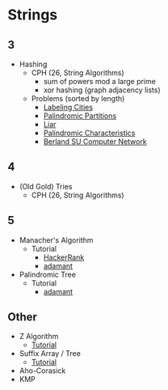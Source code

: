 # Strings

## 3
  * Hashing
    * CPH (26, String Algorithms)
      * sum of powers mod a large prime
      * xor hashing (graph adjacency lists)
    * Problems (sorted by length)
      * [Labeling Cities](http://codeforces.com/contest/794/problem/D) [](75)
      * [Palindromic Partitions](https://csacademy.com/contest/ceoi-2017-day-2/task/palindromic-partitions/) [](91)
      * [Liar](http://codeforces.com/problemset/problem/822/E) [](93)
      * [Palindromic Characteristics](http://codeforces.com/problemset/problem/835/D) [](100)
      * [Berland SU Computer Network](http://codeforces.com/contest/847/problem/L) [](142)

## 4 
  * (Old Gold) Tries
    * CPH (26, String Algorithms)

## 5
  * Manacher's Algorithm
    * Tutorial
      * [HackerRank](https://www.hackerrank.com/topics/manachers-algorithm)
      * [adamant](http://codeforces.com/blog/entry/12143)
  * Palindromic Tree
    * Tutorial
      * [adamant](http://codeforces.com/blog/entry/13959)

## Other
  * Z Algorithm
    * [Tutorial](http://codeforces.com/blog/entry/3107)
  * Suffix Array / Tree
    * [Tutorial](https://github.com/SuprDewd/T-414-AFLV/blob/master/11_strings/aflv_11_strings.pdf)
  * Aho-Corasick
  * KMP
